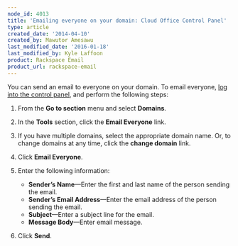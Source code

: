 ```yaml
---
node_id: 4013
title: 'Emailing everyone on your domain: Cloud Office Control Panel'
type: article
created_date: '2014-04-10'
created_by: Mawutor Amesawu
last_modified_date: '2016-01-18'
last_modified_by: Kyle Laffoon
product: Rackspace Email
product_url: rackspace-email
---
```


You can send an email to everyone on your domain. To email everyone,
[log into the control panel](https://apps.rackspace.com/?cp), and
perform the following steps:

1.  From the **Go to section** menu and select **Domains**.
2.  In the **Tools** section, click the **Email Everyone** link.
3.  If you have multiple domains, select the appropriate domain name.
    Or, to change domains at any time, click the **change domain** link.
4.  Click **Email Everyone**.
5.  Enter the following information:
    -   **Sender&rsquo;s Name**&mdash;Enter the first and last name of the person
        sending the email.
    -   **Sender&rsquo;s Email Address**&mdash;Enter the email address of the person
        sending the email.
    -   **Subject**&mdash;Enter a subject line for the email.
    -   **Message Body**&mdash;Enter email message.

6.  Click **Send**.


